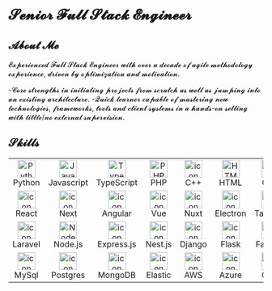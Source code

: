 <h1>𝓢𝓮𝓷𝓲𝓸𝓻 𝓕𝓾𝓵𝓵 𝓢𝓽𝓪𝓬𝓴 𝓔𝓷𝓰𝓲𝓷𝓮𝓮𝓻</h1>

## 𝓐𝓫𝓸𝓾𝓽 𝓜𝓮 
𝓔𝔁𝓹𝓮𝓻𝓲𝓮𝓷𝓬𝓮𝓭 𝓕𝓾𝓵𝓵 𝓢𝓽𝓪𝓬𝓴 𝓔𝓷𝓰𝓲𝓷𝓮𝓮𝓻 𝔀𝓲𝓽𝓱 𝓸𝓿𝓮𝓻 𝓪 𝓭𝓮𝓬𝓪𝓭𝓮 𝓸𝓯 𝓪𝓰𝓲𝓵𝓮 𝓶𝓮𝓽𝓱𝓸𝓭𝓸𝓵𝓸𝓰𝔂 𝓮𝔁𝓹𝓮𝓻𝓲𝓮𝓷𝓬𝓮, 𝓭𝓻𝓲𝓿𝓮𝓷 𝓫𝔂 𝓸𝓹𝓽𝓲𝓶𝓲𝔃𝓪𝓽𝓲𝓸𝓷 𝓪𝓷𝓭 𝓶𝓸𝓽𝓲𝓿𝓪𝓽𝓲𝓸𝓷.

-𝓒𝓸𝓻𝓮 𝓼𝓽𝓻𝓮𝓷𝓰𝓽𝓱𝓼 𝓲𝓷 𝓲𝓷𝓲𝓽𝓲𝓪𝓽𝓲𝓷𝓰 𝓹𝓻𝓸𝓳𝓮𝓬𝓽𝓼 𝓯𝓻𝓸𝓶 𝓼𝓬𝓻𝓪𝓽𝓬𝓱 𝓪𝓼 𝔀𝓮𝓵𝓵 𝓪𝓼 𝓳𝓾𝓶𝓹𝓲𝓷𝓰 𝓲𝓷𝓽𝓸 𝓪𝓷 𝓮𝔁𝓲𝓼𝓽𝓲𝓷𝓰 𝓪𝓻𝓬𝓱𝓲𝓽𝓮𝓬𝓽𝓾𝓻𝓮.
-𝓠𝓾𝓲𝓬𝓴 𝓵𝓮𝓪𝓻𝓷𝓮𝓻 𝓬𝓪𝓹𝓪𝓫𝓵𝓮 𝓸𝓯 𝓶𝓪𝓼𝓽𝓮𝓻𝓲𝓷𝓰 𝓷𝓮𝔀 𝓽𝓮𝓬𝓱𝓷𝓸𝓵𝓸𝓰𝓲𝓮𝓼, 𝓯𝓻𝓪𝓶𝓮𝔀𝓸𝓻𝓴𝓼, 𝓽𝓸𝓸𝓵𝓼 𝓪𝓷𝓭 𝓬𝓵𝓲𝓮𝓷𝓽 𝓼𝔂𝓼𝓽𝓮𝓶𝓼 𝓲𝓷 𝓪 𝓱𝓪𝓷𝓭𝓼-𝓸𝓷 𝓼𝓮𝓽𝓽𝓲𝓷𝓰 𝔀𝓲𝓽𝓱 𝓵𝓲𝓽𝓽𝓵𝓮/𝓷𝓸 𝓮𝔁𝓽𝓮𝓻𝓷𝓪𝓵 𝓼𝓾𝓹𝓮𝓻𝓿𝓲𝓼𝓲𝓸𝓷.

## 𝓢𝓴𝓲𝓵𝓵𝓼
<table>  
  <tr> 
    <td align="center" width="90">  
      <img  width="35" height="35" src="https://skillicons.dev/icons?i=python" alt="Python" />  
      <br>Python  
    </td> 
    <td align="center" width="90">  
      <img  width="35" height="35" src="https://skillicons.dev/icons?i=js" alt="Javascript" />  
      <br>Javascript  
    </td>
    <td align="center" width="90">  
      <img  width="35" height="35" src="https://skillicons.dev/icons?i=ts" alt="TypeScript" />  
      <br>TypeScript  
    </td>     
    <td align="center" width="90">  
      <img  width="35" height="35" src="https://skillicons.dev/icons?i=php" alt="PHP" />  
      <br>PHP  
    </td>      
    <td align="center" width="90" align="center" width="90">  
      <img  width="35" height="35" src="https://skillicons.dev/icons?i=cpp" alt="icon" alt="C++" />  
      <br>C++  
    </td> 
    <td align="center" width="90">  
    <img  width="35" height="35" src="https://skillicons.dev/icons?i=html" alt="HTML" />  
      <br>HTML  
    </td>  
    <td align="center" width="90">  
      <img  width="35" height="35" src="https://skillicons.dev/icons?i=css" alt="CSS" />  
      <br>CSS  
    </td> 
  </tr>  
  <tr>  
    <td align="center" width="90">  
      <img  width="35" height="35" src="https://skillicons.dev/icons?i=react" alt="icon" alt="React" />  
      <br>React  
    </td>
    <td align="center" width="90">  
      <img  width="35" height="35" src="https://skillicons.dev/icons?i=next" alt="icon" alt="Next" />  
      <br>Next  
    </td>
    <td align="center" width="90">  
      <img  width="35" height="35" src="https://skillicons.dev/icons?i=angular" alt="icon" alt="Angular" />  
      <br>Angular  
    </td>
    <td align="center" width="90">  
      <img  width="35" height="35" src="https://skillicons.dev/icons?i=vue" alt="icon" alt="Vue" />  
      <br>Vue  
    </td>
    <td align="center" width="90">  
      <img  width="35" height="35" src="https://skillicons.dev/icons?i=nuxt" alt="icon" alt="Bootstrap" />  
      <br>Nuxt  
    </td>
    <td align="center" width="90">  
      <img  width="35" height="35" src="https://skillicons.dev/icons?i=electron" alt="icon" alt="Threejs" />  
      <br>Electron  
    </td>
    <td align="center" width="90">  
      <img  width="35" height="35" src="https://skillicons.dev/icons?i=tailwind" alt="icon" alt="Tailwind" />  
      <br>Tailwind  
    </td>
  </tr>
  <tr>  
    <td align="center" width="90">  
      <img  width="35" height="35" src="https://skillicons.dev/icons?i=laravel" alt="icon" alt="Laravel" />  
      <br>Laravel  
    </td>
    <td align="center" width="90">  
      <img  width="35" height="35" src="https://skillicons.dev/icons?i=nodejs" alt="NodeJs" />  
      <br>Node.js  
    </td>   
    <td align="center" width="90">  
      <img  width="35" height="35" src="https://skillicons.dev/icons?i=express" alt="icon" alt="Express" />  
      <br>Express.js
    </td>
    <td align="center" width="90">  
      <img  width="35" height="35" src="https://skillicons.dev/icons?i=nestjs" alt="icon" alt="Nestjs" />  
      <br>Nest.js  
    </td>
    <td align="center" width="90">  
      <img  width="35" height="35" src="https://skillicons.dev/icons?i=django" alt="icon" alt="Django" />  
      <br>Django  
    </td>
    <td align="center" width="90">  
      <img  width="35" height="35" src="https://skillicons.dev/icons?i=flask" alt="icon" alt="Flask" />  
      <br>Flask  
    </td>
    <td align="center" width="90">  
      <img  width="35" height="35" src="https://skillicons.dev/icons?i=fastapi" alt="icon" alt="WordPress" />  
      <br>FastAPI  
    </td>
  </tr>
  <tr>  
    <td align="center" width="90">  
      <img  width="35" height="35" src="https://skillicons.dev/icons?i=mysql" alt="icon" alt="MySql" />  
      <br>MySql  
    </td>
    <td align="center" width="90">  
      <img  width="35" height="35" src="https://skillicons.dev/icons?i=postgresql" alt="icon" alt="PostgreSQL" />  
      <br>Postgres  
    </td>
    <td align="center" width="90">  
      <img  width="35" height="35" src="https://skillicons.dev/icons?i=mongodb" alt="icon" alt="MongoDB" />  
      <br>MongoDB
    </td>
    <td align="center" width="90">  
      <img  width="35" height="35" src="https://skillicons.dev/icons?i=elasticsearch" alt="icon" alt="Git" />  
      <br>Elastic
    </td>
    <td align="center" width="90">  
      <img  width="35" height="35" src="https://skillicons.dev/icons?i=aws" alt="icon" alt="AWS" />  
      <br>AWS  
    </td>
    <td align="center" width="90">  
      <img  width="35" height="35" src="https://skillicons.dev/icons?i=azure" alt="icon" alt="Nginx" />  
      <br>Azure  
    </td>
    <td align="center" width="90">  
      <img  width="35" height="35" src="https://skillicons.dev/icons?i=gcp" alt="icon" alt="Docker" />  
      <br>GCP  
    </td>
  </tr>
</table>  
</div>
<!-- ![](http://github-profile-summary-cards.vercel.app/api/cards/most-commit-language?username=coolkei&theme=solarized) -->
